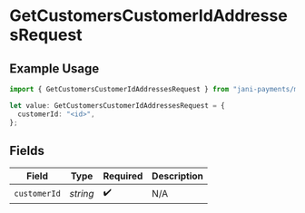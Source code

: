 # GetCustomersCustomerIdAddressesRequest

## Example Usage

```typescript
import { GetCustomersCustomerIdAddressesRequest } from "jani-payments/models/operations";

let value: GetCustomersCustomerIdAddressesRequest = {
  customerId: "<id>",
};
```

## Fields

| Field              | Type               | Required           | Description        |
| ------------------ | ------------------ | ------------------ | ------------------ |
| `customerId`       | *string*           | :heavy_check_mark: | N/A                |